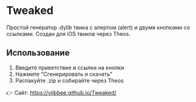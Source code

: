 # Tweaked

Простой генератор .dylib твика с алертом (alert) и двумя кнопками со ссылками.
Создан для iOS твиков через Theos.

## Использование

1. Введите приветствие и ссылки на кнопки
2. Нажмите "Сгенерировать и скачать"
3. Распакуйте .zip и собирайте через Theos

👉 Сайт: https://viibbee.github.io/Tweaked/
